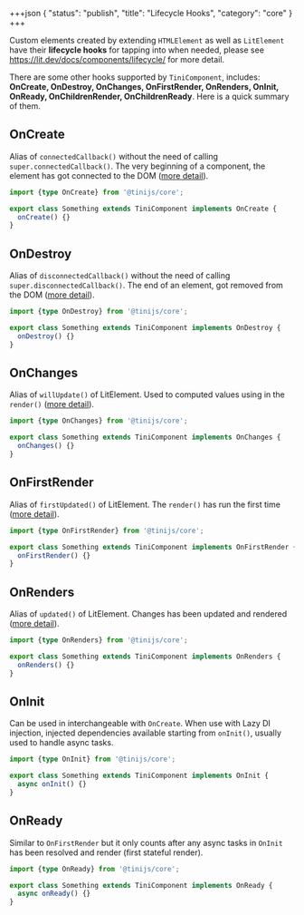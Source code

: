 +++json
{
  "status": "publish",
  "title": "Lifecycle Hooks",
  "category": "core"
}
+++

Custom elements created by extending `HTMLElement` as well as `LitElement` have their **lifecycle hooks** for tapping into when needed, please see <https://lit.dev/docs/components/lifecycle/> for more detail.

There are some other hooks supported by `TiniComponent`, includes: **OnCreate, OnDestroy, OnChanges, OnFirstRender, OnRenders, OnInit, OnReady, OnChildrenRender, OnChildrenReady**. Here is a quick summary of them.

## OnCreate

Alias of `connectedCallback()` without the need of calling `super.connectedCallback()`. The very beginning of a component, the element has got connected to the DOM ([more detail](https://lit.dev/docs/components/lifecycle/#connectedcallback)).

```ts
import {type OnCreate} from '@tinijs/core';

export class Something extends TiniComponent implements OnCreate {
  onCreate() {}
}
```

## OnDestroy

Alias of `disconnectedCallback()` without the need of calling `super.disconnectedCallback()`. The end of an element, got removed from the DOM ([more detail](https://lit.dev/docs/components/lifecycle/#disconnectedcallback)). 

```ts
import {type OnDestroy} from '@tinijs/core';

export class Something extends TiniComponent implements OnDestroy {
  onDestroy() {}
}
```

## OnChanges

Alias of `willUpdate()` of LitElement. Used to computed values using in the `render()` ([more detail](https://lit.dev/docs/components/lifecycle/#willupdate)).

```ts
import {type OnChanges} from '@tinijs/core';

export class Something extends TiniComponent implements OnChanges {
  onChanges() {}
}
```

## OnFirstRender

Alias of `firstUpdated()` of LitElement. The `render()` has run the first time ([more detail](https://lit.dev/docs/components/lifecycle/#firstupdated)).

```ts
import {type OnFirstRender} from '@tinijs/core';

export class Something extends TiniComponent implements OnFirstRender {
  onFirstRender() {}
}
```

## OnRenders

Alias of `updated()` of LitElement. Changes has been updated and rendered ([more detail](https://lit.dev/docs/components/lifecycle/#updated)).

```ts
import {type OnRenders} from '@tinijs/core';

export class Something extends TiniComponent implements OnRenders {
  onRenders() {}
}
```

## OnInit

Can be used in interchangeable with `OnCreate`. When use with Lazy DI injection, injected dependencies available starting from `onInit()`, usually used to handle async tasks.

```ts
import {type OnInit} from '@tinijs/core';

export class Something extends TiniComponent implements OnInit {
  async onInit() {}
}
```

## OnReady

Similar to `OnFirstRender` but it only counts after any async tasks in `OnInit` has been resolved and render (first stateful render).

```ts
import {type OnReady} from '@tinijs/core';

export class Something extends TiniComponent implements OnReady {
  async onReady() {}
}
```
